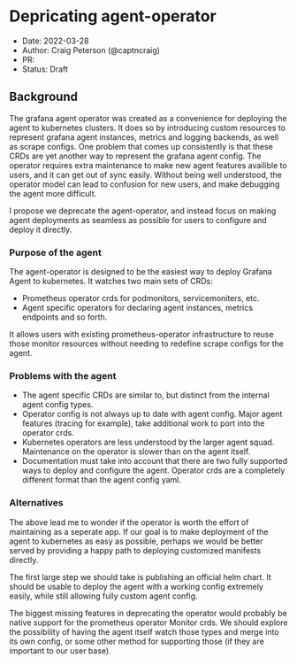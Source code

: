 # Depricating agent-operator

* Date: 2022-03-28
* Author: Craig Peterson (@captncraig)
* PR:
* Status: Draft

## Background

The grafana agent operator was created as a convenience for deploying the agent to kubernetes clusters. 
It does so by introducing custom resources to represent grafana agent instances, metrics and logging backends, as well as
scrape configs. One problem that comes up consistently is that these CRDs are yet another way to represent the grafana agent config. The operator
requires extra maintenance to make new agent features availible to users, and it can get out of sync easily. Without being well understood,
the operator model can lead to confusion for new users, and make debugging the agent more difficult.

I propose we deprecate the agent-operator, and instead focus on making agent deployments as seamless as possible for users to configure and deploy it directly.

### Purpose of the agent

The agent-operator is designed to be the easiest way to deploy Grafana Agent to kubernetes. It watches two main sets of CRDs:

- Prometheus operator crds for podmonitors, servicemoniters, etc.
- Agent specific operators for declaring agent instances, metrics endpoints and so forth.

It allows users with existing prometheus-operator infrastructure to reuse those monitor resources without needing to redefine scrape configs for the agent.

### Problems with the agent

- The agent specific CRDs are similar to, but distinct from the internal agent config types.
- Operator config is not always up to date with agent config. Major agent features (tracing for example), take additional work to port into the operator crds.
- Kubernetes operators are less understood by the larger agent squad. Maintenance on the operator is slower than on the agent itself.
- Documentation must take into account that there are two fully supported ways to deploy and configure the agent. Operator crds are a completely different format than the agent config yaml.

### Alternatives

The above lead me to wonder if the operator is worth the effort of maintaining as a seperate app. If our goal is to make deployment of the agent to kubernetes as easy as possible, perhaps we would be better served by providing a happy path to deploying customized manifests directly. 

The first large step we should take is publishing an official helm chart. It should be usable to deploy the agent with a working config extremely easily, while still allowing fully custom agent config.

The biggest missing features in deprecating the operator would probably be native support for the prometheus operator Monitor crds. We should explore the possibility of having the agent itself watch those types and merge into its own config, or some other method for supporting those (if they are important to our user base).